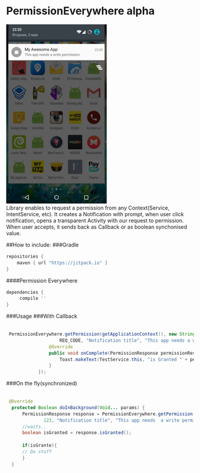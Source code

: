 PermissionEverywhere alpha
=============
<img src='art/screenshot.png' width='270' height='480' />
<br>
Library enables to request a permission from any Context(Service, IntentService, etc). 
It creates a Notification with prompt, when user click notification,
opens a transparent Activity with our request to permission. 
When user accepts, it sends back as Callback or as boolean synchonised value.


##How to include:
###Gradle
```gradle
repositories {
    maven { url "https://jitpack.io" }
}
```

####Permission Everywhere
```gradle
dependencies {
     compile ''
}
```


###Usage
###With Callback
```java

 PermissionEverywhere.getPermission(getApplicationContext(), new String[]{Manifest.permission.WRITE_EXTERNAL_STORAGE},
                    REQ_CODE, "Notification title", "This app needs a write permission", R.mipmap.ic_launcher).enqueue(new PermissionResultCallback() {
                @Override
                public void onComplete(PermissionResponse permissionResponse) {
                    Toast.makeText(TestService.this, "is Granted " + permissionResponse.isGranted(), Toast.LENGTH_SHORT).show();
                }
            });

```

###On the fly(synchronized)
```java

 @Override
  protected Boolean doInBackground(Void... params) {
      PermissionResponse response = PermissionEverywhere.getPermission(getApplicationContext(), new String[]{Manifest.permission.WRITE_EXTERNAL_STORAGE},
              123, "Notification title", "This app needs  a write permission", R.mipmap.ic_launcher).call();
      //waits..
      boolean isGranted = response.isGranted();

      if(isGrante){
      // Do stuff
      }
  }

```
